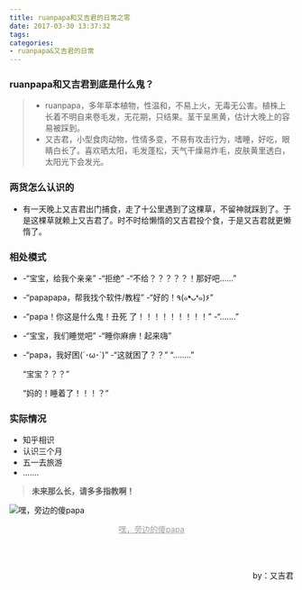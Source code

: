 ```yaml
---
title: ruanpapa和又吉君的日常之零
date: 2017-03-30 13:37:32
tags:
categories:
- ruanpapa&又吉君的日常
---
```


### ruanpapa和又吉君到底是什么鬼？
> * ruanpapa，多年草本植物，性温和，不易上火，无毒无公害。植株上长着不明自来卷毛发，无花期，只结果。茎干呈黑黄，估计大晚上的容易被踩到。
> * 又吉君，小型食肉动物，性情多变，不易有攻击行为，嗜睡，好吃，眼睛白长了。喜欢晒太阳，毛发蓬松，天气干燥易炸毛，皮肤黄里透白，太阳光下会发光。

### 两货怎么认识的
- 有一天晚上又吉君出门捕食，走了十公里遇到了这棵草，不留神就踩到了。于是这棵草就赖上又吉君了。时不时给懒惰的又吉君投个食，于是又吉君就更懒惰了。

### 相处模式
* -“宝宝，给我个亲亲”
  -“拒绝”
  -“不给？？？？？！那好吧……”

* -“papapapa，帮我找个软件/教程”
  -“好的！٩(๑❛ᴗ❛๑)۶”

* -“papa！你这是什么鬼！丑死
  了！！！！！！！！！”
  -“.......”

* -“宝宝，我们睡觉吧”
  -“睡你麻痹！起来嗨”

* -“papa，我好困(´･ω･`)”
  -“这就困了？？”
  “........”

  “宝宝？？？”

  “妈的！睡着了！！！？”

### 实际情况
* 知乎相识
* 认识三个月
* 五一去旅游
* .......

> **未来那么长，请多多指教啊！**

![嘿，旁边的傻papa](http://upload-images.jianshu.io/upload_images/5431890-d5b9a953241a5596.jpg)  
<p align="center"><font color="9E9E9E"><u>嘿，旁边的傻papa</u></font></p>

<br>
<br>
<p align="right">by：又吉君</p>


​                                        